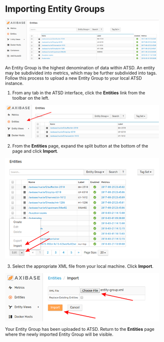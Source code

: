 # Importing Entity Groups

![](images/entity-group.png)

An Entity Group is the highest denomination of data within ATSD. An entity may be subdivided into metrics, which may be further subdivided into tags. Follow this process to upload a new Entity Group to your local ATSD instance.

1. From any tab in the ATSD interface, click the **Entities** link from the toolbar on the left. 

![](images/entities.png)

2. From the **Entities** page, expand the split button at the bottom of the page and click **Import**.

![](images/entity-import.png)

3. Select the appropriate XML file from your local machine. Click **Import**.

![](images/import-entity.png)

Your Entity Group has been uploaded to ATSD. Return to the **Entities** page where the newly imported Entity Group will be visible.
